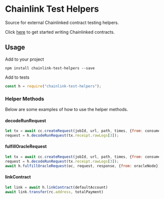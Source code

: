 # Chainlink Test Helpers

Source for external Chainlinked contract testing helpers.

Click [here](https://docs.chain.link/docs/getting-started) to get started writing Chainlinked contracts.

## Usage

Add to your project

```shell
npm install chainlink-test-helpers --save
```

Add to tests

```javascript
const h = require("chainlink-test-helpers");
```

### Helper Methods

Below are some examples of how to use the helper methods.


#### decodeRunRequest

```javascript
let tx = await cc.createRequest(jobId, url, path, times, {from: consumer});
request = h.decodeRunRequest(tx.receipt.rawLogs[3]);
```

#### fulfillOracleRequest

```javascript
let tx = await cc.createRequest(jobId, url, path, times, {from: consumer});
request = h.decodeRunRequest(tx.receipt.rawLogs[3]);
await h.fulfillOracleRequest(oc, request, response, {from: oracleNode});
```

#### linkContract

```javascript
let link = await h.linkContract(defaultAccount)
await link.transfer(rc.address, totalPayment)
```

